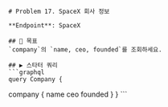     # Problem 17. SpaceX 회사 정보

    **Endpoint**: SpaceX

    ## 🎯 목표
    `company`의 `name, ceo, founded`를 조회하세요.

    ## ▶ 스타터 쿼리
    ```graphql
    query Company {
  company {
    name
    ceo
    founded
  }
}
    ```
